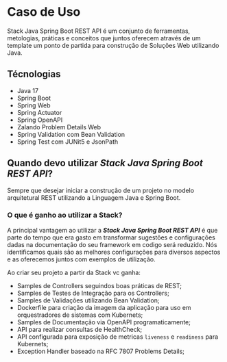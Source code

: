 # Caso de Uso

Stack Java Spring Boot REST API é um conjunto de ferramentas, metologias, práticas e conceitos que juntos oferecem através de um template um ponto de partida para construção de Soluções Web utilizando Java.

## Técnologias

- Java 17
- Spring Boot
- Spring Web
- Spring Actuator
- Spring OpenAPI
- Zalando Problem Details Web
- Spring Validation com Bean Validation
- Spring Test com JUNit5 e JsonPath

## Quando devo utilizar **_Stack Java Spring Boot REST API_**?

Sempre que desejar iniciar a construção de um projeto no modelo arquitetural REST utilizando a Linguagem Java e Spring Boot.

### O que é ganho ao utilizar a Stack?

A principal vantagem ao utilizar a **_Stack Java Spring Boot REST API_** é que parte do tempo que era gasto em transformar sugestões e configurações dadas na documentação do seu framework em codigo será reduzido. Nós identificamos quais são as melhores configurações para diversos aspectos e as oferecemos juntos com exemplos de utilização.

Ao criar seu projeto a partir da Stack vc ganha:

- Samples de Controllers seguindos boas práticas de REST;
- Samples de Testes de Integração para os Controllers;
- Samples de Validações utilizando Bean Validation;
- Dockerfile para criação da imagem da aplicação para uso em orquestradores de sistemas com Kubernets;
- Samples de Documentação via OpenAPI programaticamente;
- API para realizar consultas de HealthCheck;
- API configurada para exposição de metricas `liveness` e `readiness` para Kubernets;
- Exception Handler baseado na RFC 7807 Problems Details;



